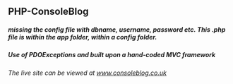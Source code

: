 ## PHP-ConsoleBlog

##### missing the config file with dbname, username, password etc. This .php file is within the app folder, within a config folder.

##### Use of PDOExceptions and built upon a hand-coded MVC framework

###### The live site can be viewed at www.consoleblog.co.uk
